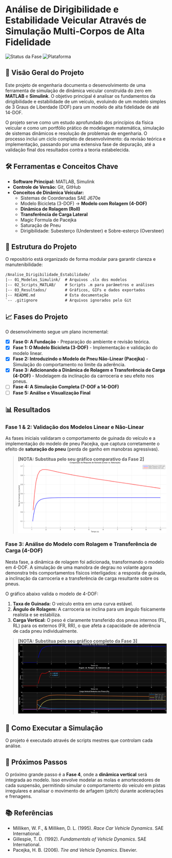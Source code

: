 # Análise de Dirigibilidade e Estabilidade Veicular Através de Simulação Multi-Corpos de Alta Fidelidade

![Status da Fase](https://img.shields.io/badge/Fase%203-Concluída-blueviolet)
![Plataforma](https://img.shields.io/badge/Plataforma-MATLAB%20%26%20Simulink-blue)

## 🎯 Visão Geral do Projeto

Este projeto de engenharia documenta o desenvolvimento de uma ferramenta de simulação de dinâmica veicular construída do zero em **MATLAB** e **Simulink**. O objetivo principal é analisar os fundamentos da dirigibilidade e estabilidade de um veículo, evoluindo de um modelo simples de 3 Graus de Liberdade (DOF) para um modelo de alta fidelidade de até 14-DOF.

O projeto serve como um estudo aprofundado dos princípios da física veicular e como um portfólio prático de modelagem matemática, simulação de sistemas dinâmicos e resolução de problemas de engenharia. O processo inclui um ciclo completo de desenvolvimento: da revisão teórica e implementação, passando por uma extensiva fase de depuração, até a validação final dos resultados contra a teoria estabelecida.

## 🛠️ Ferramentas e Conceitos Chave

* **Software Principal:** MATLAB, Simulink
* **Controle de Versão:** Git, GitHub
* **Conceitos de Dinâmica Veicular:**
    * Sistemas de Coordenadas SAE J670e
    * Modelo Bicicleta (3-DOF) -> **Modelo com Rolagem (4-DOF)**
    * **Dinâmica de Rolagem (Roll)**
    * **Transferência de Carga Lateral**
    * Magic Formula de Pacejka
    * Saturação de Pneu
    * Dirigibilidade: Subesterço (Understeer) e Sobre-esterço (Oversteer)

## 📁 Estrutura do Projeto

O repositório está organizado de forma modular para garantir clareza e manutenibilidade:

```
/Analise_Dirigibilidade_Estabilidade/
|-- 01_Modelos_Simulink/  # Arquivos .slx dos modelos
|-- 02_Scripts_MATLAB/    # Scripts .m para parâmetros e análises
|-- 03_Resultados/        # Gráficos, GIFs e dados exportados
|-- README.md             # Esta documentação
`-- .gitignore            # Arquivos ignorados pelo Git
```

## 📈 Fases do Projeto

O desenvolvimento segue um plano incremental:

-   [x] **Fase 0: A Fundação** - Preparação do ambiente e revisão teórica.
-   [x] **Fase 1: O Modelo Bicicleta (3-DOF)** - Implementação e validação do modelo linear.
-   [x] **Fase 2: Introduzindo o Modelo de Pneu Não-Linear (Pacejka)** - Simulação do comportamento no limite da aderência.
-   [x] **Fase 3: Adicionando a Dinâmica de Rolagem e Transferência de Carga (4-DOF)** - Modelagem da inclinação da carroceria e seu efeito nos pneus.
-   [ ] **Fase 4: A Simulação Completa (7-DOF a 14-DOF)**
-   [ ] **Fase 5: Análise e Visualização Final**

## 📊 Resultados

### Fase 1 & 2: Validação dos Modelos Linear e Não-Linear

As fases iniciais validaram o comportamento de guinada do veículo e a implementação do modelo de pneu Pacejka, que captura corretamente o efeito de **saturação do pneu** (perda de ganho em manobras agressivas).

> **[NOTA: Substitua pelo seu gráfico comparativo da Fase 2]**
> ![Saturação do Pneu](03_Resultados/grafico_fase2_saturacao.png)

### Fase 3: Análise do Modelo com Rolagem e Transferência de Carga (4-DOF)

Nesta fase, a dinâmica de rolagem foi adicionada, transformando o modelo em 4-DOF. A simulação de uma manobra de degrau no volante agora demonstra três comportamentos físicos interligados: a resposta de guinada, a inclinação da carroceria e a transferência de carga resultante sobre os pneus.

O gráfico abaixo valida o modelo de 4-DOF:
1.  **Taxa de Guinada:** O veículo entra em uma curva estável.
2.  **Ângulo de Rolagem:** A carroceria se inclina para um ângulo fisicamente realista e se estabiliza.
3.  **Carga Vertical:** O peso é claramente transferido dos pneus internos (FL, RL) para os externos (FR, RR), o que afeta a capacidade de aderência de cada pneu individualmente.

> **[NOTA: Substitua pelo seu gráfico completo da Fase 3]**
> ![Resultados da Fase 3](03_Resultados/grafico_fase3_completo.png)

## 🚀 Como Executar a Simulação

O projeto é executado através de scripts mestres que controlam cada análise.

## 🔮 Próximos Passos

O próximo grande passo é a **Fase 4**, onde a **dinâmica vertical** será integrada ao modelo. Isso envolve modelar as molas e amortecedores de cada suspensão, permitindo simular o comportamento do veículo em pistas irregulares e analisar o movimento de arfagem (pitch) durante acelerações e frenagens.

## 📚 Referências

* Milliken, W. F., & Milliken, D. L. (1995). *Race Car Vehicle Dynamics*. SAE International.
* Gillespie, T. D. (1992). *Fundamentals of Vehicle Dynamics*. SAE International.
* Pacejka, H. B. (2006). *Tire and Vehicle Dynamics*. Elsevier.